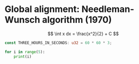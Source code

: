 # Global alignment: Needleman-Wunsch algorithm (1970)


$$ \int x dx = \frac{x^2}{2} + C $$

```rust
const THREE_HOURS_IN_SECONDS: u32 = 60 * 60 * 3;
```

```python
for i in range(5):
    print(i)
```
